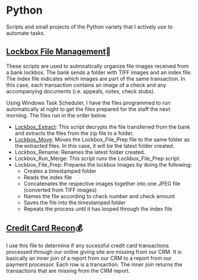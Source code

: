 # Python
Scripts and small projects of the Python variety that I actively use to automate tasks.

## [Lockbox File Management](https://github.com/recordofloaduswar/Python/tree/main/Lockbox):bank:
These scripts are used to autmoatically organize file images received from a bank lockbox. The bank sends a folder with TIFF images and an index file. The index file indicates which images are part of the same transaction. In this case, each transaction contains an image of a check and any accompanying documents (i.e. appeals, notes, check stubs).

Using Windows Task Scheduler, I have the files programmed to run automatically at night to get the files prepared for the staff the next morning. The files run in the order below.
- [Lockbox_Extract](https://github.com/recordofloaduswar/Python/blob/main/Lockbox/Lockbox_Extract.py): This script decrypts the file transferred from the bank and extracts the files from the zip file to a folder.
- [Lockbox_Move](https://github.com/recordofloaduswar/Python/blob/main/Lockbox/Lockbox_Move.py): Moves the Lockbox_File_Prep file to the same folder as the extracted files. In this case, it will be the latest folder created.
- Lockbox_Rename: Renames the latest folder created.
- Lockbox_Run_Merge: This script runs the Lockbox_File_Prep script.
- Lockbox_File_Prep: Prepares the lockbox images by doing the following:
  - Creates a timestamped folder
  - Reads the index file
  - Concatenates the respective images together into one JPEG file (converted from TIFF images)
  - Names the file according to check number and check amount
  - Saves the file into the timestamped folder
  - Repeats the process until it has looped through the index file

## [Credit Card Recon](https://github.com/recordofloaduswar/Python/blob/71c79994eb5f2875133a8586b12633933fe6a1b2/Automation/Credit_Card_Recon.py):moneybag:
I use this file to determine if any sucessful credit card transactions processed through our online giving site are missing from our CRM. It is basically an inner join of a report from our CRM to a report from our payment processor. Each row is a transaction. The inner join returns the transactions that are missing from the CRM report.
